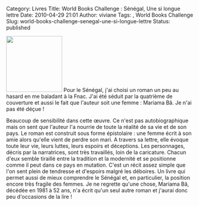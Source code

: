 Category: Livres
Title: World Books Challenge : Sénégal, Une si longue lettre
Date: 2010-04-29 21:01
Author: viviane
Tags: , World Books Challenge
Slug: world-books-challenge-senegal-une-si-longue-lettre
Status: published

<a href="http://www.viviane-voyages.com/wp-content/uploads/2010/04/une-si-longue-lettre.gif"><img class="alignleft size-thumbnail wp-image-1300" title="Une si longue lettre" src="http://www.viviane-voyages.com/wp-content/uploads/2010/04/une-si-longue-lettre-150x150.gif" alt="" width="150" height="150" /></a> Pour le Sénégal, j'ai choisi un roman un peu au hasard en me baladant à la Fnac. J'ai été séduit par la quatrième de couverture et aussi le fait que l'auteur soit une femme : Mariama Bâ. Je n'ai pas été déçue !

Beaucoup de sensibilité dans cette œuvre. Ce n'est pas autobiographique mais on sent que l'auteur l'a nourrie de toute la réalité de sa vie et de son pays. Le roman est construit sous forme épistolaire : une femme écrit à son amie alors qu'elle vient de perdre son mari. A travers sa lettre, elle évoque toute leur vie, leurs luttes, leurs espoirs et déceptions. Les personnages, décris par la narratrices, sont très travaillés, loin de la caricature. Chacun d'eux semble tiraillé entre la tradition et la modernité et se positionne comme il peut dans ce pays en mutation. C'est un récit assez simple que l'on sent plein de tendresse et d'espoirs malgré les déboires. Un livre qui permet aussi de mieux comprendre le Sénégal et, en particulier, la position encore très fragile des femmes. Je ne regrette qu'une chose, Mariama Bâ, décédée en 1981 à 52 ans, n'a écrit qu'un seul autre roman et j'aurai donc peu d'occasions de la lire !